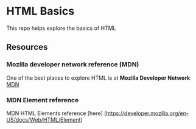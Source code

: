 # HTML Basics
This repo helps explore the basics of HTML

## Resources
### Mozilla developer network reference (MDN)
One of the best places to explore HTML is at __Mozilla Developer Network__ [MDN](https://developer.mozilla.org/en-US/docs/Learn/HTML/Introduction_to_HTML)

### MDN Element reference
MDN HTML  Elements reference [here] (https://developer.mozilla.org/en-US/docs/Web/HTML/Element)
